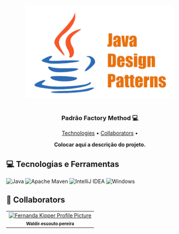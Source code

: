 




<p align="center">
    <img src="imagens/design patterns.png" alt="design patterns" width="400px">
</p>
<h1></h1>




<h3 align="center" style="font-weight: bold;">Padrão Factory Method 💻</h3>

<p align="center">
 <a href="#tech">Technologies</a> •
 <a href="#colab">Collaborators</a> •
</p>

<p align="center">
    <b>Colocar aqui a descrição do projeto.</b>
</p>

<h2 id="technologies">💻 Tecnologias e Ferramentas</h2>

![Java](https://img.shields.io/badge/java-%23ED8B00.svg?style=for-the-badge&logo=openjdk&logoColor=white)
![Apache Maven](https://img.shields.io/badge/Apache%20Maven-C71A36?style=for-the-badge&logo=Apache%20Maven&logoColor=white)
![IntelliJ IDEA](https://img.shields.io/badge/IntelliJIDEA-000000.svg?style=for-the-badge&logo=intellij-idea&logoColor=white)
![Windows](https://img.shields.io/badge/Windows-0078D6?style=for-the-badge&logo=windows&logoColor=white)

<h2 id="colab">🤝 Collaborators</h2>

<table>
  <tr>
    <td align="center">
      <a href="#">
        <img src="https://avatars.githubusercontent.com/u/60325218?v=4&size=64" width="100px;" alt="Fernanda Kipper Profile Picture"/><br>
        <sub>
          <b>Waldir escouto pereira</b>
        </sub>
      </a>
    </td>

</table>




